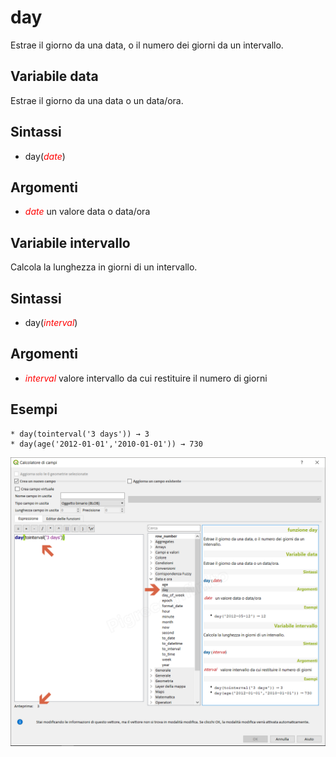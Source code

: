 # day

Estrae il giorno da una data, o il numero dei giorni da un intervallo.

## Variabile data

Estrae il giorno da una data o un data/ora.

## Sintassi

* day(_<span style="color:red;">date</span>_)

## Argomenti

* _<span style="color:red;">date</span>_ un valore data o data/ora

## Variabile intervallo

Calcola la lunghezza in giorni di un intervallo.

## Sintassi 

* day(_<span style="color:red;">interval</span>_)

## Argomenti

* _<span style="color:red;">interval</span>_ valore intervallo da cui restituire il numero di giorni

## Esempi
```
* day(tointerval('3 days')) → 3
* day(age('2012-01-01','2010-01-01')) → 730
```

![](../../img/data_e_ora/day1.png)
